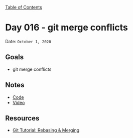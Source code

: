 [Table of Contents](/README.md)

# Day 016 - git merge conflicts

Date: `October 1, 2020`

## Goals

- git merge conflicts

## Notes

- [Code](./code)
- [Video](https://www.youtube.com/watch?v=cXYTtlfCsz4)

## Resources

- [Git Tutorial: Rebasing & Merging](https://www.youtube.com/watch?v=a_msiOrYLgM)
